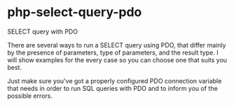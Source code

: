 # php-select-query-pdo
SELECT query with PDO

There are several ways to run a SELECT query using PDO, that differ mainly by the presence of parameters, type of parameters, and the result type. I will show examples for the every case so you can choose one that suits you best.

Just make sure you've got a properly configured PDO connection variable that needs in order to run SQL queries with PDO and to inform you of the possible errors.
